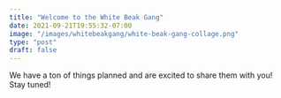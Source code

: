 ```yaml
---
title: "Welcome to the White Beak Gang"
date: 2021-09-21T19:55:32-07:00
image: "/images/whitebeakgang/white-beak-gang-collage.png"
type: "post"
draft: false
---
```


We have a ton of things planned and are excited to share them with you! Stay tuned!
